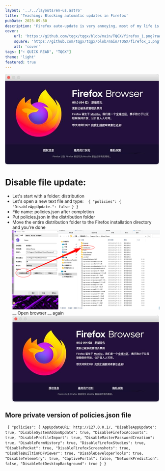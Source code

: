 ```yaml
---
layout: '../../layouts/en-us.astro'
title: 'Teaching: Blocking automatic updates in Firefox'
pubDate: 2023-09-30
description: 'Firefox auto-update is very annoying, most of my life is watching Firefox auto-update...When the time comes, tell you to update, or there is a very annoying update notice in the upper right corner.Anyway, this article simply teaches how to ban updates'
cover:
    url: 'https://github.com/tqgx/tqgx/blob/main/TQGX/firefox_1.png?raw=true'
    square: 'https://github.com/tqgx/tqgx/blob/main/TQGX/firefox_1.png?raw=true'
    alt: 'cover'
tags: ["⚡ QUICK READ", "TQGX"] 
theme: 'light'
featured: true
---
```



![|wide](https://github.com/tqgx/tqgx/blob/main/TQGX/firefox_1.png?raw=true)
# Disable file update:
- Let's start with a folder: distribution
- Let's open a new text file and type:
` ` `
{
  "policies": {
    "DisableAppUpdate.": false
}
}
` ` `
- File name: policies.json after completion
- Put policies.json in the distribution folder
- Move the entire distribution folder to the Firefox installation directory and you're done
![|big](https://github.com/tqgx/tqgx/blob/main/TQGX/firefox_2.png?raw=true)
__ Open browser __ again
![|big](https://github.com/tqgx/tqgx/blob/main/TQGX/firefox_1.png?raw=true)
## More private version of policies.json file
` ` `
{
"policies": {
AppUpdateURL: http://127.0.0.1/,
"DisableAppUpdate": true,
"DisableSystemAddonUpdate": true,
"DisableFirefoxAccounts": true,
"DisableProfileImport": true,
"DisableMasterPasswordCreation": true,
"DisableFormHistory": true,
"DisableFirefoxStudies": true,
"DisablePocket": true,
"DisableFirefoxScreenshots": true,
"DisableBuiltinPDFViewer": true,
"DisableDeveloperTools": true,
"DisableTelemetry": true,
"CaptivePortal": false,
"NetworkPrediction": false,
"DisableSetDesktopBackground": true
}
}
` ` `